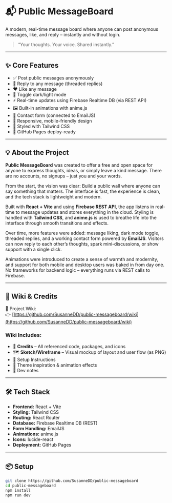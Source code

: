 # 📬 Public MessageBoard

A modern, real-time message board where anyone can post anonymous messages, like, and reply – instantly and without login.

> “Your thoughts. Your voice. Shared instantly.”



---

## ✨ Core Features

- ✅ Post public messages anonymously
- 💬 Reply to any message (threaded replies)
- ❤️ Like any message
- 🌙 Toggle dark/light mode
- ⚡ Real-time updates using Firebase Realtime DB (via REST API)
- 🖼 Built-in animations with anime.js
- 📧 Contact form (connected to EmailJS)
- 🧩 Responsive, mobile-friendly design
- 🎨 Styled with Tailwind CSS
- 📄 GitHub Pages deploy-ready

---

## 💡 About the Project

**Public MessageBoard** was created to offer a free and open space for anyone to express thoughts, ideas, or simply leave a kind message. There are no accounts, no signups – just you and your words.

From the start, the vision was clear: Build a public wall where anyone can say something that matters. The interface is fast, the experience is clean, and the tech stack is lightweight and modern.

Built with **React + Vite** and using **Firebase REST API**, the app listens in real-time to message updates and stores everything in the cloud. Styling is handled with **Tailwind CSS**, and **anime.js** is used to breathe life into the interface through smooth transitions and effects.

Over time, more features were added: message liking, dark mode toggle, threaded replies, and a working contact form powered by **EmailJS**. Visitors can now reply to each other’s thoughts, spark mini-discussions, or show support with a single click.

Animations were introduced to create a sense of warmth and modernity, and support for both mobile and desktop users was baked in from day one. No frameworks for backend logic – everything runs via REST calls to Firebase.

---

## 🧠 Wiki & Credits

📘 Project Wiki:  
👉 [https://github.com/SusanneDD/public-messageboard/wiki](https://github.com/SusanneDD/public-messageboard/wiki)

### Wiki Includes:

- 🧾 **Credits** – All referenced code, packages, and icons
- 🗺️ **Sketch/Wireframe** – Visual mockup of layout and user flow (as PNG)
- 🔧 Setup Instructions
- 🎨 Theme inspiration & animation effects
- 📝 Dev notes

---

## 🛠 Tech Stack

- **Frontend:** React + Vite
- **Styling:** Tailwind CSS
- **Routing:** React Router
- **Database:** Firebase Realtime DB (REST)
- **Form Handling:** EmailJS
- **Animations:** anime.js
- **Icons:** lucide-react
- **Deployment:** GitHub Pages

---

## 📦 Setup

```bash
git clone https://github.com/SusanneDD/public-messageboard
cd public-messageboard
npm install
npm run dev
